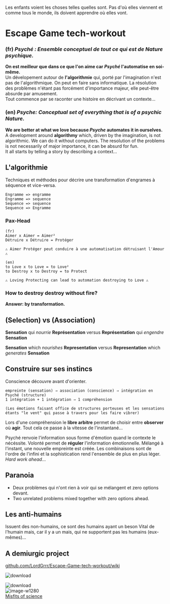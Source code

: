 Les enfants voient les choses telles quelles sont. Pas d'où elles viennent et comme tous le monde, ils doivent apprendre où elles vont.
# Escape Game tech-workout
### (fr)  _Psyché : Ensemble conceptuel de tout ce qui est de Nature psychique._

**On est meilleur que dans ce que l'on aime car _Psyché_ l'automatise en soi-même.**   
Un dévelopement autour de **l'algorithmie** qui, porté par l'imagination n'est pas de l'algorithmique. On peut en faire sans informatique. La résolution des problèmes n'étant pas forcément d'importance majeur, elle peut-être absurde par amusement.  
Tout commence par se raconter une histoire en décrivant un contexte...  

### (en) _Psyche: Conceptual set of everything that is of a psychic Nature._
**We are better at what we love because _Psyche_ automates it in ourselves.**  
A development around **algorithmy** which, driven by the imagination, is not algorithmic. We can do it without computers. The resolution of the problems is not necessarily of major importance, it can be absurd for fun.  
It all starts by telling a story by describing a context...

## L'algorithmie
Techniques et méthodes pour décrire une transformation d'engrames à séquence et vice-versa.
```
Engramme => engramme
Engramme => sequence
Sequence => sequence
Sequence => Engramme
```

### Pax-Head
```
(fr)
Aimer x Aimer = Aimer²  
Détruire x Détruire = Protéger

⚠️ Aimer Protéger peut conduire à une automatisation détruisant l'Amour ⚠️
```
```
(en)
to Love x to Love = to Love²  
to Destroy x to Destroy = to Protect

⚠️ Loving Protecting can lead to automation destroying to Love ⚠️
```
### How to destroy destroy without fire?  
**Answer: by transformation.**

## (**Selection**) vs (**Association**)  
**Sensation** qui _nourrie_ **Représentation** versus **Représentation** qui _engendre_ **Sensation**   

**Sensation** which _nourishes_ **Representation** versus **Representation** which _generates_ **Sensation**

## Construire sur ses instincs
Conscience découvre avant d'orienter.  
```
empreinte (sensation) ⇒ association (conscience) ⇒ intégration en Psyché (structure)
1 intégration + 1 intégration ⇒ 1 compréhension

(Les émotions faisant office de structures porteuses et les sensations étants "le vent" qui passe à travers pour les faire vibrer)
```
Lors d'une compréhension le **libre arbitre** permet de choisir entre **observer** où **agir**. Tout cela ce passe à la vitesse de l'instantané...
  
Psyché renvoie l'information sous forme d'émotion quand le contexte le nécéssite. Volonté permet de **réguler** l'information émotionnelle. Mélangé à l'instant, une nouvelle empreinte est créée. Les combinaisons sont de l'ordre de l'infini et la sophistication rend l'ensemble de plus en plus léger. _Hard work ahead_...


## Paranoia
* Deux problèmes qui n'ont rien à voir qui se mélangent et zero options devant.
* Two unrelated problems mixed together with zero options ahead.

## Les anti-humains
 Issuent des non-humains, ce sont des humains ayant un beson Vital de l'humain mais, car il y a un mais, qui ne supportent pas les humains (eux-mêmes)...
## A demiurgic project
[github.com/LordGrrr/Escape-Game-tech-workout/wiki](https://github.com/LordGrrr/Escape-Game-tech-workout/wiki)  

  
![download](https://github.com/LordGrrr/Escape-Game-tech-workout/assets/134517577/2f7d3e22-1067-464a-a2a8-45509cdf4c7d)

![download](https://github.com/LordGrrr/Escape-Game-tech-workout/assets/134517577/3d8e4897-b717-4fcc-9db3-f34cb9911e61)  
![image-w1280](https://github.com/LordGrrr/Escape-Game-tech-workout/assets/134517577/d4125c91-9306-4800-a3ee-4620631ac855)  
[Misfits of science](https://youtu.be/bjq-LAqakHw?si=IC0ylQsL_fvL_tGG)
